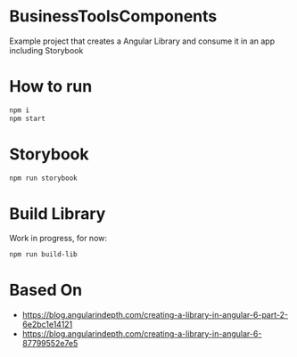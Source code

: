 # BusinessToolsComponents
Example project that creates a Angular Library and consume it in an app including Storybook

# How to run
```bash
npm i
npm start
```

# Storybook
```bash
npm run storybook
```

# Build Library
Work in progress, for now:
```bash
npm run build-lib
```


# Based On
- https://blog.angularindepth.com/creating-a-library-in-angular-6-part-2-6e2bc1e14121
- https://blog.angularindepth.com/creating-a-library-in-angular-6-87799552e7e5


